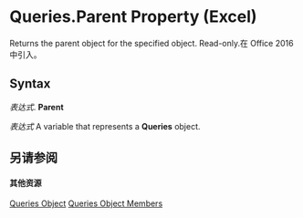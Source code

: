 
# Queries.Parent Property (Excel)

Returns the parent object for the specified object. Read-only.在 Office 2016 中引入。


## Syntax

 _表达式_. **Parent**

 _表达式_ A variable that represents a **Queries** object.


## 另请参阅


#### 其他资源


[Queries Object](3c16b2f6-8189-352a-4c4e-513bdb9c01d5.md)
[Queries Object Members](http://msdn.microsoft.com/library/115ddd43-ee03-f057-60a0-58841af95957%28Office.15%29.aspx)